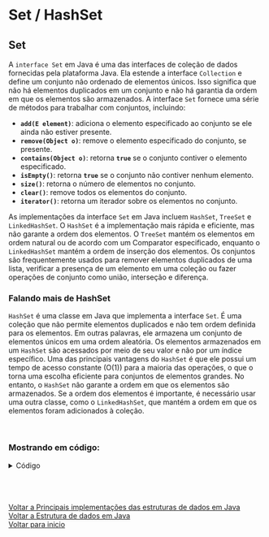 # Set / HashSet

## Set

A `interface Set` em Java é uma das interfaces de coleção de dados fornecidas pela plataforma Java. Ela estende a interface `Collection` e define um conjunto não ordenado de elementos únicos. Isso significa que não há elementos duplicados em um conjunto e não há garantia da ordem em que os elementos são armazenados. A interface `Set` fornece uma série de métodos para trabalhar com conjuntos, incluindo:

- **`add(E element)`**: adiciona o elemento especificado ao conjunto se ele ainda não estiver presente.
- **`remove(Object o)`**: remove o elemento especificado do conjunto, se presente.
- **`contains(Object o)`**: retorna **`true`** se o conjunto contiver o elemento especificado.
- **`isEmpty()`**: retorna **`true`** se o conjunto não contiver nenhum elemento.
- **`size()`**: retorna o número de elementos no conjunto.
- **`clear()`**: remove todos os elementos do conjunto.
- **`iterator()`**: retorna um iterador sobre os elementos no conjunto.

As implementações da interface `Set` em Java incluem `HashSet`, `TreeSet` e `LinkedHashSet`. O `HashSet` é a implementação mais rápida e eficiente, mas não garante a ordem dos elementos. O `TreeSet` mantém os elementos em ordem natural ou de acordo com um Comparator especificado, enquanto o `LinkedHashSet` mantém a ordem de inserção dos elementos. Os conjuntos são frequentemente usados para remover elementos duplicados de uma lista, verificar a presença de um elemento em uma coleção ou fazer operações de conjunto como união, interseção e diferença.

### Falando mais de HashSet
`HashSet` é uma classe em Java que implementa a interface `Set`. É uma coleção que não permite elementos duplicados e não tem ordem definida para os elementos. Em outras palavras, ele armazena um conjunto de elementos únicos em uma ordem aleatória. Os elementos armazenados em um `HashSet` são acessados por meio de seu valor e não por um índice específico. Uma das principais vantagens do `HashSet` é que ele possui um tempo de acesso constante (O(1)) para a maioria das operações, o que o torna uma escolha eficiente para conjuntos de elementos grandes. No entanto, o `HashSet` não garante a ordem em que os elementos são armazenados. Se a ordem dos elementos é importante, é necessário usar uma outra classe, como o `LinkedHashSet`, que mantém a ordem em que os elementos foram adicionados à coleção.

<br>

### Mostrando em código:
<details>
<summary>Código</summary>

```java
//Class main
package com.projeto.Set;

import java.util.HashSet;
import java.util.Set;
import java.util.TreeSet;

public class Main {
    public static void main(String[] args) {
        //Criando um hashSet de carros "conjunto_de_carros_hashSet" (sem ordenamento)
        Set<Carro> conjunto_de_carros_hashSet = new HashSet<>();
        //Método add (Adicionando elemento no "conjunto_de_carros_hashSet"
        conjunto_de_carros_hashSet.add(new Carro("Ford"));
        conjunto_de_carros_hashSet.add(new Carro("Toyota"));
        conjunto_de_carros_hashSet.add(new Carro("Nissan"));
        conjunto_de_carros_hashSet.add(new Carro("Hyundai"));
        conjunto_de_carros_hashSet.add(new Carro("Chevrolet"));
        conjunto_de_carros_hashSet.add(new Carro("Audi"));
        //Mostdando "conjunto_de_carros_hashSet" na tela (Veremos sem ordem de adição)
        System.out.println("Conjunto hashSet sem ordem específica: " + conjunto_de_carros_hashSet);

        //Criando um treeSet de carros "conjunto_de_carros_treeSet" (Exige método comparaTo)
        Set <Carro> conjunto_de_carros_treeSet = new TreeSet<>();
        //Método add (Adicionando elemento no "conjunto_de_carros_treeSet"
        conjunto_de_carros_treeSet.add(new Carro("Ford"));
        conjunto_de_carros_treeSet.add(new Carro("Toyota"));
        conjunto_de_carros_treeSet.add(new Carro("honda"));
        conjunto_de_carros_treeSet.add(new Carro("Volkswagen"));
        conjunto_de_carros_treeSet.add(new Carro("Chevrolet"));
        conjunto_de_carros_treeSet.add(new Carro("BMW"));
        //Mostdando "conjunto_de_carros_treeSet" na tela (Organizado por ordem alfabética)
        System.out.println("Conjunto treehSet ordem alfabética': " +conjunto_de_carros_treeSet);

    }
}
```

```java
//Class Carro
package com.projeto.Set;

import java.util.Objects;

public class Carro implements Comparable<Carro>{
    String marca;

    //Construtor
    public Carro(String marca) {
        this.marca = marca;
    }

    //Getters e setters
    public String getMarca() {
        return marca;
    }
    public void setMarca(String marca) {
        this.marca = marca;
    }

    //Método "Equals"
    @Override
    public boolean equals(Object o) {
        if (this == o) return true;
        if (o == null || getClass() != o.getClass()) return false;
        Carro carro = (Carro) o;
        return Objects.equals(marca, carro.marca);
    }
    //Método "hashCode"
    @Override
    public int hashCode() {
        return Objects.hash(marca);
    }
    //Método "toString"
    @Override
    public String toString() {
        return "Carro{" +
                "marca='" + marca + '\'' +
                '}';
    }
    //Método "compareTo" implementado para usar o "treeSet" (Estruturas de arvores exigem)
    @Override
    public int compareTo(Carro o) {
      return this.getMarca().compareTo(o.getMarca());
    }
}
```

</details>

<br>

<br>

<br>

[Voltar a Principais implementações das estruturas de dados em Java](/Arquivos/Conteudo/2%20-%20Conhecendo%20a%20linguagem%20Java/2.5.8%20Principais%20implementacoes.md)<br>
[Voltar a Estrutura de dados em Java](/Arquivos/Conteudo/2%20-%20Conhecendo%20a%20linguagem%20Java/2.5%20Estrutura%20de%20dados%20em%20java.md)<br>
[Voltar para inicio](/README.md)